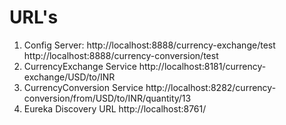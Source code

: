 # URL's
1) Config Server:
   http://localhost:8888/currency-exchange/test
   http://localhost:8888/currency-conversion/test
2) CurrencyExchange Service
   http://localhost:8181/currency-exchange/USD/to/INR
3) CurrencyConversion Service
   http://localhost:8282/currency-conversion/from/USD/to/INR/quantity/13
4) Eureka Discovery URL
   http://localhost:8761/
   